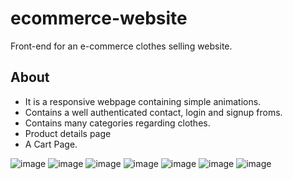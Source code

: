 # ecommerce-website
Front-end for an e-commerce clothes selling website.

## About

+ It is a responsive webpage containing simple animations.
+ Contains a well authenticated contact, login and signup froms.
+ Contains many categories regarding clothes.
+ Product details page
+ A Cart Page.

![image](https://user-images.githubusercontent.com/70798723/215390565-b5af96e5-2e52-46df-bec4-470cc4896719.png)
![image](https://user-images.githubusercontent.com/70798723/215390635-deff2d12-e863-4f58-8105-b7f1a8b308a0.png)
![image](https://user-images.githubusercontent.com/70798723/215390775-c5ef6b9c-1743-4916-9374-36fd587944dd.png)
![image](https://user-images.githubusercontent.com/70798723/215390821-4892796a-1a0a-4803-8721-41dc92a0a7fb.png)
![image](https://user-images.githubusercontent.com/70798723/215390884-ae0693e7-8a5d-4bf4-aaed-a1b6f794485e.png)
![image](https://user-images.githubusercontent.com/70798723/215390955-281d42a6-d022-429a-8e8b-7bf88f391e07.png)
![image](https://user-images.githubusercontent.com/70798723/215391003-b3a74f5f-96c6-441e-ac21-fe227330fb9f.png)
